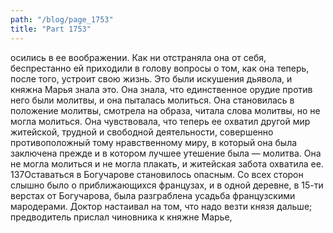 ```yaml
---
path: "/blog/page_1753"
title: "Part 1753"
---
```


осились в ее воображении. Как ни отстраняла она от себя, беспрестанно ей приходили в голову вопросы о том, как она теперь, после того, устроит свою жизнь. Это были искушения дьявола, и княжна Марья знала это. Она знала, что единственное орудие против него были молитвы, и она пыталась молиться. Она становилась в положение молитвы, смотрела на образа, читала слова молитвы, но не могла молиться. Она чувствовала, что теперь ее охватил другой мир житейской, трудной и свободной деятельности, совершенно противоположный тому нравственному миру, в который она была заключена прежде и в котором лучшее утешение была — молитва. Она не могла молиться и не могла плакать, и житейская забота охватила ее.
137Оставаться в Богучарове становилось опасным. Со всех сторон слышно было о приближающихся французах, и в одной деревне, в 15-ти верстах от Богучарова, была разграблена усадьба французскими мародерами.
Доктор настаивал на том, что надо везти князя дальше; предводитель прислал чиновника к княжне Марье,
